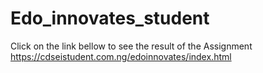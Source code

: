# Edo_innovates_student
Click on the link bellow to see the result of the Assignment <br>
https://cdseistudent.com.ng/edoinnovates/index.html
